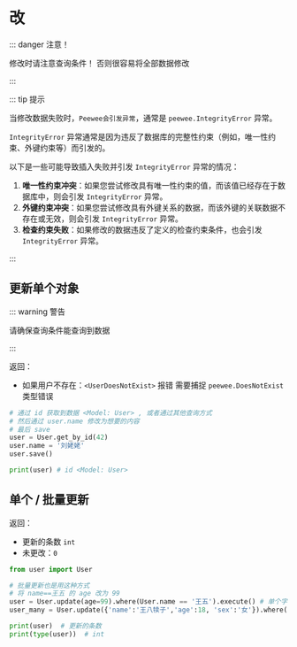 # 改

::: danger 注意！

修改时请注意查询条件！ 否则很容易将全部数据修改

:::

::: tip 提示

当修改数据失败时，`Peewee会引发异常`，通常是 `peewee.IntegrityError` 异常。

`IntegrityError` 异常通常是因为违反了数据库的完整性约束（例如，唯一性约束、外键约束等）而引发的。



以下是一些可能导致插入失败并引发 `IntegrityError` 异常的情况：

1. **唯一性约束冲突**：如果您尝试修改具有唯一性约束的值，而该值已经存在于数据库中，则会引发 `IntegrityError` 异常。
2. **外键约束冲突**：如果您尝试修改具有外键关系的数据，而该外键的关联数据不存在或无效，则会引发 `IntegrityError` 异常。
3. **检查约束失败**：如果修改的数据违反了定义的检查约束条件，也会引发 `IntegrityError` 异常。

:::

## 更新单个对象

::: warning 警告

请确保查询条件能查询到数据

:::

返回：

- 如果用户不存在：`<UserDoesNotExist>` 报错   需要捕捉 `peewee.DoesNotExist` 类型错误

``` python {4-6}
# 通过 id 获取到数据 <Model: User> , 或者通过其他查询方式
# 然后通过 user.name 修改为想要的内容
# 最后 save
user = User.get_by_id(42)
user.name = '刘姥姥'
user.save()

print(user) # id <Model: User>
```







## 单个 / 批量更新

返回：

- 更新的条数 `int`
- 未更改：`0`

``` python {5-6}
from user import User

# 批量更新也是用这种方式
# 将 name==王五 的 age 改为 99
user = User.update(age=99).where(User.name == '王五').execute() # 单个字段
user_many = User.update({'name':'王八犊子','age':18, 'sex':'女'}).where(User.id == 29).execute()  # 多个字段

print(user)  # 更新的条数
print(type(user))  # int
```

